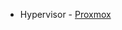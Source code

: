 - Hypervisor - [Proxmox]([https://www.vmware.com/products/esxi-and-esx.html](https://www.proxmox.com/en/proxmox-virtual-environment/overview))
